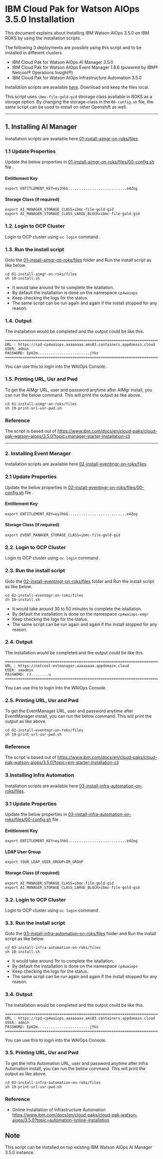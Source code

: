 # IBM Cloud Pak for Watson AIOps 3.5.0 Installation

This document explains about Installing IBM Watson AIOps 3.5.0 on IBM ROKS by using the installation scripts. 

The following 3 deployments are possible using this script and to be installed in different clusters.

- IBM Cloud Pak for Watson AIOps AI Manager 3.5.0
- IBM Cloud Pak for Watson AIOps Event Manager 1.6.6 (powered by IBM® Netcool® Operations Insight®)
- IBM Cloud Pak for Watson AIOps Infrastructure Automation 3.5.0

Installation scripts are available [here](./). Download and keep the files local.

This script uses `ibmc-file-gold-gid` strorage class available in ROKS as a storage option. By changing the storage-class in the `00-config.sh` file, the same script can be used to install on other Openshift as well.

---
## 1. Installing AI Manager

Installation scripts are available here [01-install-aimgr-on-roks/files](./01-install-aimgr-on-roks/files).

### 1.1 Update Properties

Update the below properties in [01-install-aimgr-on-roks/files/00-config.sh](./01-install-aimgr-on-roks/files/00-config.sh) file .


#### Entitlement Key
```
export ENTITLEMENT_KEY=eyJhbG...........................e4Zog
```

#### Storage Class (if required)
```
export AI_MANAGER_STORAGE_CLASS=ibmc-file-gold-gid
export AI_MANAGER_STORAGE_CLASS_LARGE_BLOCK=ibmc-file-gold-gid
```

### 1.2. Login to OCP Cluster

Login to OCP cluster using  `oc login` command .

### 1.3. Run the install script

Goto the [01-install-aimgr-on-roks/files](./01-install-aimgr-on-roks/files) folder and Run the install script as like below.

```
cd 01-install-aimgr-on-roks/files
sh 10-install.sh
```

- It would take around 1hr to complete the istallation. 
- By default the installation is done on the namespace `cp4waiops`
- Keep checking the logs for the status. 
- The same script can be run again and again if the install stopped for any reason.

### 1.4. Output
 
The installation would be completed and the output could be like this.

```
=====================================================================================================
URL : https://cpd-cp4waiops.aaaaaaaa.ams03.containers.appdomain.cloud
USER: admin
PASSWORD: EpU2m........................jYUz
=====================================================================================================

```

You can use this to login into the WAIOps Console.

### 1.5. Printing URL, Usr and Pwd

To get the AIMgr URL, user and password anytime after AIMgr install, you can run the below command. This will print the output as like above.

```
cd 01-install-aimgr-on-roks/files
sh 19-print-url-usr-pwd.sh
```

### Reference

The script is based out of https://www.ibm.com/docs/en/cloud-paks/cloud-pak-watson-aiops/3.5.0?topic=manager-starter-installation-cli

---

### 2. Installing Event Manager

Installation scripts are available here [02-install-eventmgr-on-roks/files](./02-install-eventmgr-on-roks/files).

### 2.1 Update Properties

Update the below properties in [02-install-eventmgr-on-roks/files/00-config.sh](./02-install-eventmgr-on-roks/files/00-config.sh) file .

#### Entitlement Key
```
export ENTITLEMENT_KEY=eyJhbG...........................e4Zog
```

#### Storage Class (if required)
```
export EVENT_MANAGER_STORAGE_CLASS=ibmc-file-gold-gid
```

### 2.2. Login to OCP Cluster

Login to OCP cluster using  `oc login` command .

### 2.3. Run the install script

Goto the [02-install-eventmgr-on-roks/files](./02-install-eventmgr-on-roks/files) folder and Run the install script as like below.

```
cd 02-install-eventmgr-on-roks/files
sh 10-install.sh
```

- It would take around 30 to 50 minutes to complete the istallation. 
- By default the installation is done on the namespace `cp4waiops-emgr`
- Keep checking the logs for the status. 
- The same script can be run again and again if the install stopped for any reason.

### 2.4. Output
 
The installation would be completed and the output could be like this.

```
=====================================================================================================
URL : https://netcool-evtmanager.aaaaaaaa.appdomain.cloud
USER: smadmin
PASSWORD: rJ........u
=====================================================================================================

```

You can use this to login into the WAIOps Console.

### 2.5. Printing URL, Usr and Pwd

To get the EventManager URL, user and password anytime after EventManager install, you can run the below command. This will print the output as like above.

```
cd 02-install-eventmgr-on-roks/files
sh 19-print-url-usr-pwd.sh
```

### Reference

The script is based out of https://www.ibm.com/docs/en/cloud-paks/cloud-pak-watson-aiops/3.5.0?topic=em-starter-installation-cli


### 3.Installing Infra Automation


Installation scripts are available here [03-install-infra-automation-on-roks/files](./03-install-infra-automation-on-roks/files).

### 3.1 Update Properties

Update the below properties in [03-install-infra-automation-on-roks/files/00-config.sh](./03-install-infra-automation-on-roks/files/00-config.sh) file .

#### Entitlement Key
```
export ENTITLEMENT_KEY=eyJhbG...........................e4Zog
```

#### LDAP User Group
```
export YOUR_LDAP_USER_GROUP=IM_GROUP
```

#### Storage Class (if required)
```
export AI_MANAGER_STORAGE_CLASS=ibmc-file-gold-gid
export AI_MANAGER_STORAGE_CLASS_LARGE_BLOCK=ibmc-file-gold-gid
```

### 3.2. Login to OCP Cluster

Login to OCP cluster using  `oc login` command .

### 3.3. Run the install script

Goto the [03-install-infra-automation-on-roks/files](./03-install-infra-automation-on-roks/files) folder and Run the install script as like below.

```
cd 03-install-infra-automation-on-roks/files
sh 10-install.sh
```

- It would take around 1hr to complete the istallation. 
- By default the installation is done on the namespace `cp4waiops`
- Keep checking the logs for the status. 
- The same script can be run again and again if the install stopped for any reason.

### 3.4. Output
 
The installation would be completed and the output could be like this.

```
=====================================================================================================
URL : https://cpd-cp4waiops.aaaaaaaa.ams03.containers.appdomain.cloud
USER: admin
PASSWORD: EpU2m........................jYUz
=====================================================================================================

```

You can use this to login into the WAIOps Console.

### 3.5. Printing URL, Usr and Pwd

To get the Infra Automation URL, user and password anytime after Infra Automation install, you can run the below command. This will print the output as like above.

```
cd 03-install-infra-automation-on-roks/files
sh 19-print-url-usr-pwd.sh
```

### Reference

- Online installation of Infrastructure Automation
https://www.ibm.com/docs/en/cloud-paks/cloud-pak-watson-aiops/3.5.0?topic=automation-online-installation

## Note

This script can be installed on top existing IBM Watson AIOps AI Manager 3.5.0 instance.

